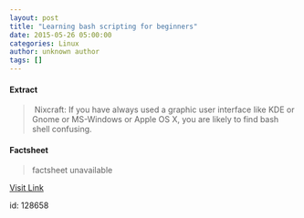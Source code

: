 ```yaml
---
layout: post
title: "Learning bash scripting for beginners"
date: 2015-05-26 05:00:00
categories: Linux
author: unknown author
tags: []
---
```



#### Extract
>&nbsp;Nixcraft: If you have always used a graphic user interface like KDE or Gnome or MS-Windows or Apple OS X, you are likely to find bash shell confusing.

#### Factsheet
>factsheet unavailable

[Visit Link](http://www.linuxtoday.com/developer/learning-bash-scripting-for-beginners-150520005015.html)

id:  128658

